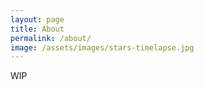 ```yaml
---
layout: page
title: About
permalink: /about/
image: /assets/images/stars-timelapse.jpg
---
```


WIP
